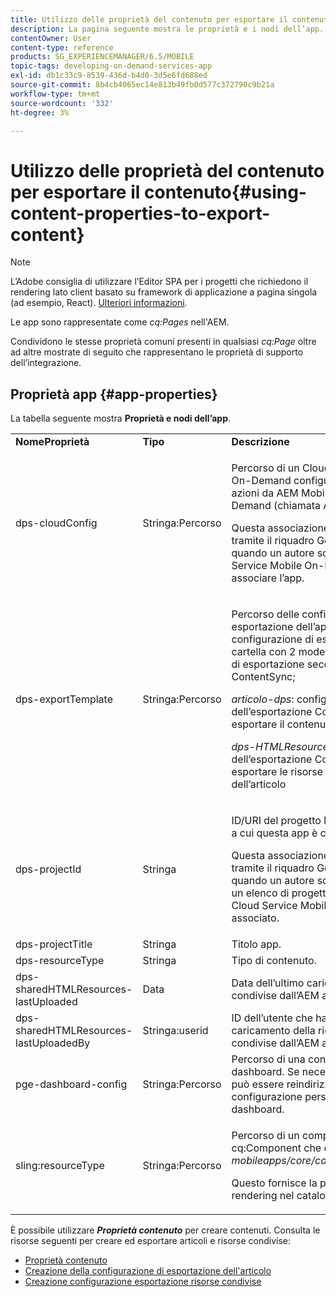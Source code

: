 ```yaml
---
title: Utilizzo delle proprietà del contenuto per esportare il contenuto
description: La pagina seguente mostra le proprietà e i nodi dell’app.
contentOwner: User
content-type: reference
products: SG_EXPERIENCEMANAGER/6.5/MOBILE
topic-tags: developing-on-demand-services-app
exl-id: db1c33c9-8539-436d-b4d0-3d5e6fd688ed
source-git-commit: 8b4cb4065ec14e813b49fb0d577c372790c9b21a
workflow-type: tm+mt
source-wordcount: '332'
ht-degree: 3%

---
```


# Utilizzo delle proprietà del contenuto per esportare il contenuto{#using-content-properties-to-export-content}

>[!NOTE]
>
>L’Adobe consiglia di utilizzare l’Editor SPA per i progetti che richiedono il rendering lato client basato su framework di applicazione a pagina singola (ad esempio, React). [Ulteriori informazioni](/help/sites-developing/spa-overview.md).

Le app sono rappresentate come *cq:Pages* nell&#39;AEM.

Condividono le stesse proprietà comuni presenti in qualsiasi *cq:Page* oltre ad altre mostrate di seguito che rappresentano le proprietà di supporto dell’integrazione.

## Proprietà app {#app-properties}

La tabella seguente mostra **Proprietà e nodi dell’app**.

<table>
 <tbody>
  <tr>
   <td><strong>NomeProprietà</strong></td>
   <td><strong>Tipo</strong></td>
   <td><strong>Descrizione</strong></td>
  </tr>
  <tr>
   <td>dps-cloudConfig</td>
   <td>Stringa:Percorso</td>
   <td><p>Percorso di un Cloud Service Mobile On-Demand configurato. Utilizzato per azioni da AEM Mobile a Mobile On-Demand (chiamata API)</p> <p>Questa associazione viene configurata tramite il riquadro Gestisci connessione quando un autore sceglie un Cloud Service Mobile On-Demand a cui associare l’app.</p> </td>
  </tr>
  <tr>
   <td>dps-exportTemplate</td>
   <td>Stringa:Percorso</td>
   <td><p>Percorso delle configurazioni di esportazione dell’app. La configurazione di esportazione è una cartella con 2 modelli di configurazione di esportazione secondari ContentSync;</p> <p><i>articolo-dps</i>: configurazione dell’esportazione ContentSync per esportare il contenuto dell’articolo</p> <p><i>dps-HTMLResources</i>: configurazione dell’esportazione ContentSync per esportare le risorse condivise dell’app o dell’articolo</p> </td>
  </tr>
  <tr>
   <td>dps-projectId</td>
   <td>Stringa</td>
   <td><p>ID/URI del progetto Mobile On-Demand a cui questa app è collegata/associata.</p> <p>Questa associazione viene configurata tramite il riquadro Gestisci connessione quando un autore sceglie il progetto da un elenco di progetti disponibili per il Cloud Service Mobile On-Demand associato.</p> </td>
  </tr>
  <tr>
   <td>dps-projectTitle</td>
   <td>Stringa</td>
   <td>Titolo app.</td>
  </tr>
  <tr>
   <td>dps-resourceType</td>
   <td>Stringa</td>
   <td>Tipo di contenuto.</td>
  </tr>
  <tr>
   <td>dps-sharedHTMLResources-lastUploaded</td>
   <td>Data</td>
   <td>Data dell’ultimo caricamento di risorse condivise dall’AEM ad AEM Mobile.</td>
  </tr>
  <tr>
   <td>dps-sharedHTMLResources-lastUploadedBy</td>
   <td>Stringa:userid</td>
   <td>ID dell’utente che ha eseguito l’ultimo caricamento della richiesta di risorse condivise dall’AEM ad AEM Mobile.</td>
  </tr>
  <tr>
   <td>pge-dashboard-config</td>
   <td>Stringa:Percorso</td>
   <td>Percorso di una configurazione del dashboard. Se necessario, il percorso può essere reindirizzato a una configurazione personalizzata del dashboard.</td>
  </tr>
  <tr>
   <td>sling:resourceType</td>
   <td>Stringa:Percorso</td>
   <td><p>Percorso di un componente cq:Component che è o estende <i>mobileapps/core/components/instance.</i></p> <p>Questo fornisce la presenza e il rendering nel catalogo delle app.</p> </td>
  </tr>
 </tbody>
</table>

È possibile utilizzare ***Proprietà contenuto*** per creare contenuti. Consulta le risorse seguenti per creare ed esportare articoli e risorse condivise:

* [Proprietà contenuto](/help/mobile/content-properties.md)
* [Creazione della configurazione di esportazione dell&#39;articolo](/help/mobile/creating-article-export-configuration.md)
* [Creazione configurazione esportazione risorse condivise](/help/mobile/creating-shared-resources-export-configuration.md)
